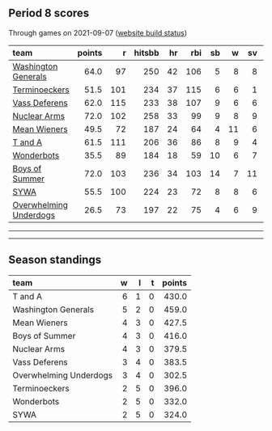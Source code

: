 

## Period 8 scores

Through games on 2021-09-07 ([website build status](https://github.com/brian-bot/pl-site/actions))


|team                                              | points|   r| hitsbb| hr| rbi| sb|  w| sv|  so|   era|  whip|
|:-------------------------------------------------|------:|---:|------:|--:|---:|--:|--:|--:|---:|-----:|-----:|
|[Washington Generals](./washingtongenerals)       |   64.0|  97|    250| 42| 106|  5|  8|  8| 101| 4.231| 1.131|
|[Terminoeckers](./terminoeckers)                  |   51.5| 101|    234| 37| 115|  6|  6|  1| 137| 4.909| 1.295|
|[Vass Deferens](./vassdeferens)                   |   62.0| 115|    233| 38| 107|  9|  6|  6| 106| 4.397| 1.149|
|[Nuclear Arms](./nucleararms)                     |   72.0| 102|    258| 33|  99|  9|  8|  9| 148| 3.900| 1.208|
|[Mean Wieners](./meanwieners)                     |   49.5|  72|    187| 24|  64|  4| 11|  6| 130| 2.733| 1.096|
|[T and A](./tanda)                                |   61.5| 111|    206| 36|  86|  8|  9|  4| 171| 4.175| 1.256|
|[Wonderbots](./wonderbots)                        |   35.5|  89|    184| 18|  59| 10|  6|  7| 122| 5.455| 1.189|
|[Boys of Summer](./boysofsummer)                  |   72.0| 103|    236| 34| 103| 14|  7| 11| 146| 3.867| 1.296|
|[SYWA](./sywa)                                    |   55.5| 100|    224| 23|  72|  8|  8|  6| 133| 3.740| 1.147|
|[Overwhelming Underdogs](./overwhelmingunderdogs) |   26.5|  73|    197| 22|  75|  4|  6|  9|  91| 6.500| 1.593|

* * *
* * *

## Season standings


|team                   |  w|  l|  t| points|
|:----------------------|--:|--:|--:|------:|
|T and A                |  6|  1|  0|  430.0|
|Washington Generals    |  5|  2|  0|  459.0|
|Mean Wieners           |  4|  3|  0|  427.5|
|Boys of Summer         |  4|  3|  0|  416.0|
|Nuclear Arms           |  4|  3|  0|  379.5|
|Vass Deferens          |  3|  4|  0|  383.5|
|Overwhelming Underdogs |  3|  4|  0|  302.5|
|Terminoeckers          |  2|  5|  0|  396.0|
|Wonderbots             |  2|  5|  0|  332.0|
|SYWA                   |  2|  5|  0|  324.0|


